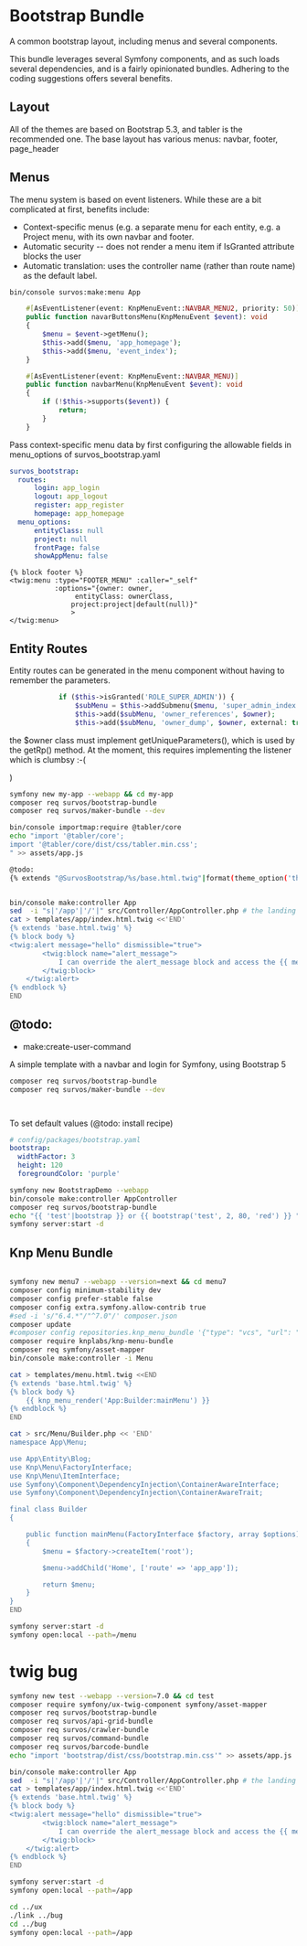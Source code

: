 # Bootstrap Bundle

A common bootstrap layout, including menus and several components.

This bundle leverages several Symfony components, and as such loads several dependencies, and is a fairly opinionated bundles.  Adhering to the coding suggestions offers several benefits.

## Layout

All of the themes are based on Bootstrap 5.3, and tabler is the recommended one.
The base layout has various menus: navbar, footer, page_header

## Menus

The menu system is based on event listeners.  While these are a bit complicated at first, benefits include:

* Context-specific menus (e.g. a separate menu for each entity, e.g. a Project menu, with its own navbar and footer.
* Automatic security -- does not render a menu item if IsGranted attribute blocks the user
* Automatic translation: uses the controller name (rather than route name) as the default label.

```bash
bin/console survos:make:menu App
```

```php
    #[AsEventListener(event: KnpMenuEvent::NAVBAR_MENU2, priority: 50)]
    public function navarButtonsMenu(KnpMenuEvent $event): void
    {
        $menu = $event->getMenu();
        $this->add($menu, 'app_homepage');
        $this->add($menu, 'event_index');
    }

    #[AsEventListener(event: KnpMenuEvent::NAVBAR_MENU)]
    public function navbarMenu(KnpMenuEvent $event): void
    {
        if (!$this->supports($event)) {
            return;
        }
    }

```

Pass context-specific menu data by first configuring the allowable fields in menu_options of survos_bootstrap.yaml

```yaml
survos_bootstrap:
  routes:
      login: app_login
      logout: app_logout
      register: app_register
      homepage: app_homepage
  menu_options:
      entityClass: null
      project: null
      frontPage: false
      showAppMenu: false
```

```twig
{% block footer %}
<twig:menu :type="FOOTER_MENU" :caller="_self"
           :options="{owner: owner,
                entityClass: ownerClass,
               project:project|default(null)}"
               >
</twig:menu>
```

## Entity Routes

Entity routes can be generated in the menu component without having to remember the parameters.

```php
            if ($this->isGranted('ROLE_SUPER_ADMIN')) {
                $subMenu = $this->addSubmenu($menu, 'super_admin_index');
                $this->add($subMenu, 'owner_references', $owner);
                $this->add($subMenu, 'owner_dump', $owner, external: true);
```

the $owner class must implement getUniqueParameters(), which is used by the getRp() method.
At the moment, this requires implementing the listener which is clumbsy :-(

)

```bash
symfony new my-app --webapp && cd my-app
composer req survos/bootstrap-bundle
composer req survos/maker-bundle --dev

bin/console importmap:require @tabler/core
echo "import '@tabler/core'; 
import '@tabler/core/dist/css/tabler.min.css';
" >> assets/app.js

@todo: 
{% extends "@SurvosBootstrap/%s/base.html.twig"|format(theme_option('theme')) %}


bin/console make:controller App
sed  -i "s|'/app'|'/'|" src/Controller/AppController.php # the landing page controller
cat > templates/app/index.html.twig <<'END'
{% extends 'base.html.twig' %}
{% block body %}
<twig:alert message="hello" dismissible="true">
        <twig:block name="alert_message">
            I can override the alert_message block and access the {{ message }} too!
        </twig:block>
    </twig:alert>
{% endblock %}
END

```


## @todo:

* make:create-user-command

A simple template with a navbar and login for Symfony, using Bootstrap 5

```bash
composer req survos/bootstrap-bundle
composer req survos/maker-bundle --dev

```

```twig


```

To set default values (@todo: install recipe)
```yaml
# config/packages/bootstrap.yaml
bootstrap:
  widthFactor: 3
  height: 120
  foregroundColor: 'purple'
```

```bash
symfony new BootstrapDemo --webapp
bin/console make:controller AppController
composer req survos/bootstrap-bundle
echo "{{ 'test'|bootstrap }} or {{ bootstrap('test', 2, 80, 'red') }} " >> templates/app/index.html.twig
symfony server:start -d

```

## Knp Menu Bundle

```bash

symfony new menu7 --webapp --version=next && cd menu7
composer config minimum-stability dev
composer config prefer-stable false
composer config extra.symfony.allow-contrib true
#sed -i 's/"6.4.*"/"^7.0"/' composer.json
composer update
#composer config repositories.knp_menu_bundle '{"type": "vcs", "url": "git@github.com:tacman/KnpMenuBundle.git"}'
composer require knplabs/knp-menu-bundle
composer req symfony/asset-mapper
bin/console make:controller -i Menu

cat > templates/menu.html.twig <<END
{% extends 'base.html.twig' %}
{% block body %}
    {{ knp_menu_render('App:Builder:mainMenu') }}
{% endblock %}  
END

cat > src/Menu/Builder.php << 'END'
namespace App\Menu;

use App\Entity\Blog;
use Knp\Menu\FactoryInterface;
use Knp\Menu\ItemInterface;
use Symfony\Component\DependencyInjection\ContainerAwareInterface;
use Symfony\Component\DependencyInjection\ContainerAwareTrait;

final class Builder 
{

    public function mainMenu(FactoryInterface $factory, array $options): ItemInterface
    {
        $menu = $factory->createItem('root');

        $menu->addChild('Home', ['route' => 'app_app']);

        return $menu;
    }
}
END

symfony server:start -d
symfony open:local --path=/menu


```


# twig bug
```bash
symfony new test --webapp --version=7.0 && cd test
composer require symfony/ux-twig-component symfony/asset-mapper 
composer req survos/bootstrap-bundle
composer req survos/api-grid-bundle
composer req survos/crawler-bundle
composer req survos/command-bundle
composer req survos/barcode-bundle
echo "import 'bootstrap/dist/css/bootstrap.min.css'" >> assets/app.js

bin/console make:controller App
sed  -i "s|'/app'|'/'|" src/Controller/AppController.php # the landing page controller
cat > templates/app/index.html.twig <<'END'
{% extends 'base.html.twig' %}
{% block body %}
<twig:alert message="hello" dismissible="true">
        <twig:block name="alert_message">
            I can override the alert_message block and access the {{ message }} too!
        </twig:block>
    </twig:alert>
{% endblock %}
END

symfony server:start -d
symfony open:local --path=/app

cd ../ux
./link ../bug
cd ../bug
symfony open:local --path=/app


```
